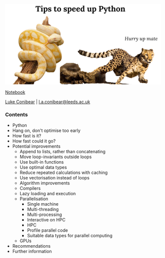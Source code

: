 ![](/intro.png)

[Notebook](https://nbviewer.jupyter.org/github/lukeconibear/tips_to_speed_up_python/blob/master/tips_to_speed_up_python.ipynb)  

[Luke Conibear](https://www.lukeconibear.com/) | l.a.conibear@leeds.ac.uk  

### Contents
- Python
- Hang on, don't optimise too early
- How fast is it?
- How fast could it go?
- Potential improvements
  - Append to lists, rather than concatenating
  - Move loop-invariants outside loops
  - Use built-in functions
  - Use optimal data types
  - Reduce repeated calculations with caching
  - Use vectorisation instead of loops
  - Algorithm improvements
  - Compilers
  - Lazy loading and execution
  - Parallelisation
    - Single machine
    - Multi-threading
    - Multi-processing
    - Interactive on HPC
    - HPC
    - Profile parallel code
    - Suitable data types for parallel computing
  - GPUs
- Recommendations
- Further information